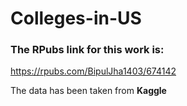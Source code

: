 # Colleges-in-US

### The RPubs link for this work is:
https://rpubs.com/BipulJha1403/674142

The data has been taken from **Kaggle**

